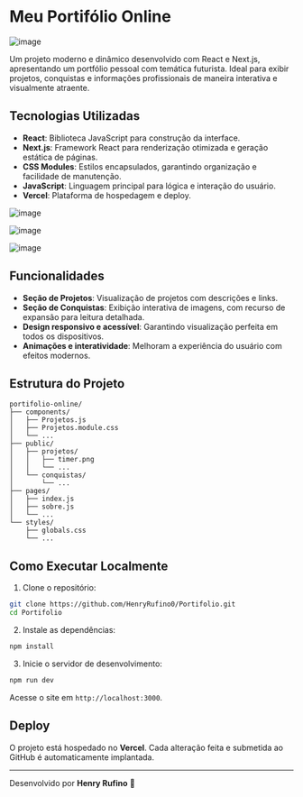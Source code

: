 # Meu Portifólio Online

![image](https://github.com/user-attachments/assets/a10637f0-f0cc-440c-9566-2632ed2e37e3)




Um projeto moderno e dinâmico desenvolvido com React e Next.js, apresentando um portfólio pessoal com temática futurista. Ideal para exibir projetos, conquistas e informações profissionais de maneira interativa e visualmente atraente.

## Tecnologias Utilizadas

* **React**: Biblioteca JavaScript para construção da interface.
* **Next.js**: Framework React para renderização otimizada e geração estática de páginas.
* **CSS Modules**: Estilos encapsulados, garantindo organização e facilidade de manutenção.
* **JavaScript**: Linguagem principal para lógica e interação do usuário.
* **Vercel**: Plataforma de hospedagem e deploy.



![image](https://github.com/user-attachments/assets/9d0e0593-da43-4c11-a8b4-c115bdae8208)

![image](https://github.com/user-attachments/assets/623b00d6-99af-4e6a-bc9c-1d8af899603f)

![image](https://github.com/user-attachments/assets/b2d9aa4a-6e95-489f-a0c3-1be2a4eff4b9)


## Funcionalidades

* **Seção de Projetos**: Visualização de projetos com descrições e links.
* **Seção de Conquistas**: Exibição interativa de imagens, com recurso de expansão para leitura detalhada.
* **Design responsivo e acessível**: Garantindo visualização perfeita em todos os dispositivos.
* **Animações e interatividade**: Melhoram a experiência do usuário com efeitos modernos.

## Estrutura do Projeto

```
portifolio-online/
├── components/
│   ├── Projetos.js
│   ├── Projetos.module.css
│   └── ...
├── public/
│   ├── projetos/
│   │   ├── timer.png
│   │   └── ...
│   └── conquistas/
│       └── ...
├── pages/
│   ├── index.js
│   ├── sobre.js
│   └── ...
└── styles/
    ├── globals.css
    └── ...
```

## Como Executar Localmente

1. Clone o repositório:

```bash
git clone https://github.com/HenryRufino0/Portifolio.git
cd Portifolio
```

2. Instale as dependências:

```bash
npm install
```

3. Inicie o servidor de desenvolvimento:

```bash
npm run dev
```

Acesse o site em `http://localhost:3000`.

## Deploy

O projeto está hospedado no **Vercel**. Cada alteração feita e submetida ao GitHub é automaticamente implantada.


---

Desenvolvido por  **Henry Rufino** 🚀

